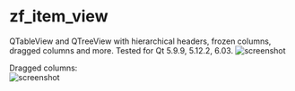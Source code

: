 # zf_item_view

QTableView and QTreeView with hierarchical headers, frozen columns, dragged columns and more. Tested for Qt 5.9.9, 5.12.2, 6.03.
![screenshot](https://github.com/n-r-w/zf_item_view/blob/main/screenshot1.png?raw=true)

Dragged columns:  
![screenshot](https://github.com/n-r-w/zf_item_view/blob/main/screenshot2.png?raw=true)
